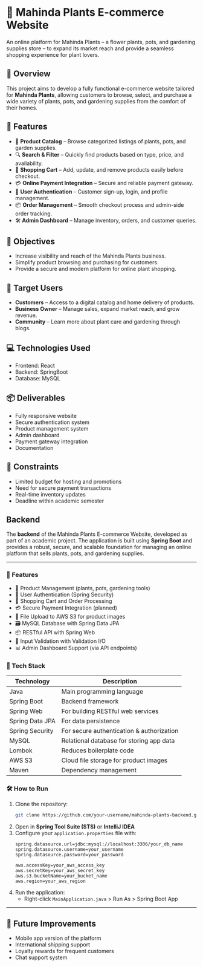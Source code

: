 # 🌿 Mahinda Plants E-commerce Website

An online platform for Mahinda Plants – a flower plants, pots, and gardening supplies store – to expand its market reach and provide a seamless shopping experience for plant lovers.

## 🛒 Overview

This project aims to develop a fully functional e-commerce website tailored for **Mahinda Plants**, allowing customers to browse, select, and purchase a wide variety of plants, pots, and gardening supplies from the comfort of their homes.

## 🚀 Features

- 🌱 **Product Catalog** – Browse categorized listings of plants, pots, and garden supplies.
- 🔍 **Search & Filter** – Quickly find products based on type, price, and availability.
- 🛒 **Shopping Cart** – Add, update, and remove products easily before checkout.
- 💳 **Online Payment Integration** – Secure and reliable payment gateway.
- 👤 **User Authentication** – Customer sign-up, login, and profile management.
- 📦 **Order Management** – Smooth checkout process and admin-side order tracking.
- 🛠️ **Admin Dashboard** – Manage inventory, orders, and customer queries.
<!-- 📢 **Blog/News Section** – Share seasonal promotions, gardening tips, and updates. -->

## 🎯 Objectives

- Increase visibility and reach of the Mahinda Plants business.
- Simplify product browsing and purchasing for customers.
- Provide a secure and modern platform for online plant shopping.

## 👥 Target Users

- **Customers** – Access to a digital catalog and home delivery of products.
- **Business Owner** – Manage sales, expand market reach, and grow revenue.
- **Community** – Learn more about plant care and gardening through blogs.

## 💻 Technologies Used

- Frontend: React 
- Backend: SpringBoot
- Database: MySQL
<!-- Payment Integration: PayHere / Stripe / PayPal
- Hosting: Netlify / Vercel / Heroku (Based on budget constraints)
-->
## 📦 Deliverables

- Fully responsive website
- Secure authentication system
- Product management system
- Admin dashboard
- Payment gateway integration
- Documentation

## 🔐 Constraints

- Limited budget for hosting and promotions
- Need for secure payment transactions
- Real-time inventory updates
- Deadline within academic semester

## Backend
The **backend** of the Mahinda Plants E-commerce Website, developed as part of an academic project. The application is built using **Spring Boot** and provides a robust, secure, and scalable foundation for managing an online platform that sells plants, pots, and gardening supplies.

---

### 🚀 Features

- 🌿 Product Management (plants, pots, gardening tools)
- 👥 User Authentication (Spring Security)
- 🛒 Shopping Cart and Order Processing
- 💳 Secure Payment Integration (planned)
- 📁 File Upload to AWS S3 for product images
- 🗃️ MySQL Database with Spring Data JPA
- 📦 RESTful API with Spring Web
- 🧾 Input Validation with Validation I/O
- 📊 Admin Dashboard Support (via API endpoints)

### 🔧 Tech Stack

| Technology       | Description                                |
|------------------|--------------------------------------------|
| Java             | Main programming language                  |
| Spring Boot      | Backend framework                          |
| Spring Web       | For building RESTful web services          |
| Spring Data JPA  | For data persistence                       |
| Spring Security  | For secure authentication & authorization  |
| MySQL            | Relational database for storing app data   |
| Lombok           | Reduces boilerplate code                   |
| AWS S3           | Cloud file storage for product images      |
| Maven            | Dependency management                      |


### 🛠️ How to Run

1. Clone the repository:
   ```bash
   git clone https://github.com/your-username/mahinda-plants-backend.git
   ```
2. Open in **Spring Tool Suite (STS)** or **IntelliJ IDEA**
3. Configure your `application.properties` file with:
   ```properties
   spring.datasource.url=jdbc:mysql://localhost:3306/your_db_name
   spring.datasource.username=your_username
   spring.datasource.password=your_password

   aws.accessKey=your_aws_access_key
   aws.secretKey=your_aws_secret_key
   aws.s3.bucketName=your_bucket_name
   aws.region=your_aws_region
   ```
4. Run the application:
   - Right-click `MainApplication.java` > Run As > Spring Boot App

---

## 🔧 Future Improvements

- Mobile app version of the platform
- International shipping support
- Loyalty rewards for frequent customers
- Chat support system

